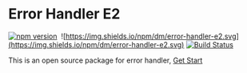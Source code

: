 # Error Handler E2
[![npm version](https://badge.fury.io/js/error-handler-e2.svg)](https://badge.fury.io/js/error-handler-e2)&nbsp;
![https://img.shields.io/npm/dm/error-handler-e2.svg](https://img.shields.io/npm/dm/error-handler-e2.svg)
[![Build Status](https://travis-ci.org/miladezzat/error-handler-e2.svg?branch=master)](https://travis-ci.org/miladezzat/error-handler-e2)

This is an open source package for error handler, [Get Start](./get-start.md)